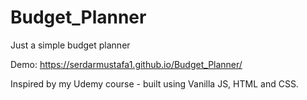 # Budget_Planner
Just a simple budget planner

Demo: https://serdarmustafa1.github.io/Budget_Planner/

Inspired by my Udemy course - built using Vanilla JS, HTML and CSS.

